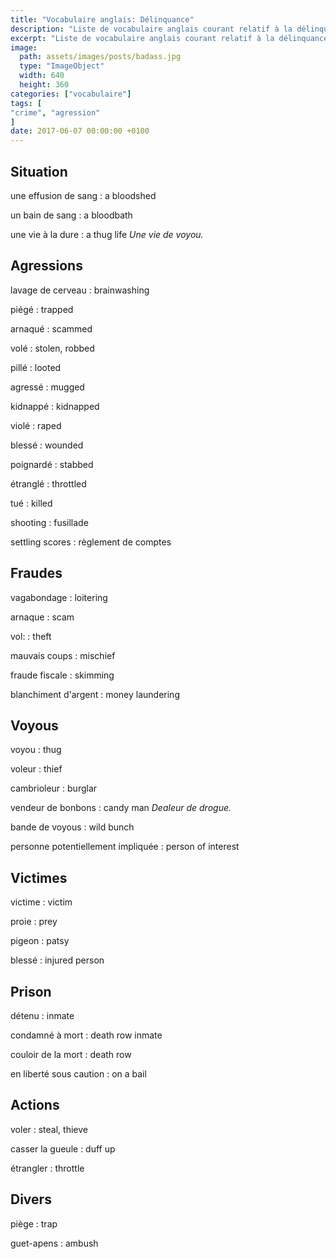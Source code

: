 ```yaml
---
title: "Vocabulaire anglais: Délinquance"
description: "Liste de vocabulaire anglais courant relatif à la délinquance."
excerpt: "Liste de vocabulaire anglais courant relatif à la délinquance."
image:
  path: assets/images/posts/badass.jpg
  type: "ImageObject"
  width: 640
  height: 360
categories: ["vocabulaire"]
tags: [
"crime", "agression"
]
date: 2017-06-07 00:00:00 +0100
---
```


## Situation

une effusion de sang
: a bloodshed

un bain de sang
: a bloodbath

une vie à la dure
: a thug life
*Une vie de voyou.*


## Agressions

lavage de cerveau
: brainwashing

piégé
: trapped

arnaqué
: scammed

volé
: stolen, robbed

pillé
: looted

agressé
: mugged

kidnappé
: kidnapped

violé
: raped

blessé
: wounded

poignardé
: stabbed

étranglé
: throttled

tué
: killed

shooting
: fusillade

settling scores
: règlement de comptes


## Fraudes

vagabondage
: loitering

arnaque
: scam

vol:
: theft

mauvais coups
: mischief

fraude fiscale
: skimming

blanchiment d'argent
: money laundering


## Voyous

voyou
: thug

voleur
: thief

cambrioleur
: burglar

vendeur de bonbons
: candy man
*Dealeur de drogue.*

bande de voyous
: wild bunch

personne potentiellement impliquée
: person of interest


## Victimes

victime
: victim

proie
: prey

pigeon
: patsy

blessé
: injured person


## Prison

détenu
: inmate

condamné à mort
: death row inmate

couloir de la mort
: death row

en liberté sous caution
: on a bail


## Actions

voler
: steal, thieve

casser la gueule
: duff up

étrangler
: throttle


## Divers

piège
: trap

guet-apens
: ambush
